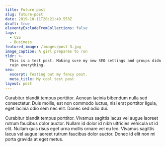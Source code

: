 ```yaml
---
title: Future post
slug: future-post
date: 2019-10-11T20:21:49.553Z
draft: true
eleventyExcludeFromCollections: false
tags:
  - CSS
  - Business
featured_image: /images/post-3.jpg
image_caption: A girl prepares to run
tldr: >-
  This is a test post. Making sure my new SEO settings and groups didn't just
  ruin everything.
seo:
  excerpt: Testing out my fancy post.
  meta_title: My cool test post
layout: post
---
```

Curabitur blandit tempus porttitor. Aenean lacinia bibendum nulla sed consectetur. Duis mollis, est non commodo luctus, nisi erat porttitor ligula, eget lacinia odio sem nec elit. Donec sed odio dui.

Curabitur blandit tempus porttitor. Vivamus sagittis lacus vel augue laoreet rutrum faucibus dolor auctor. Nullam id dolor id nibh ultricies vehicula ut id elit. Nullam quis risus eget urna mollis ornare vel eu leo. Vivamus sagittis lacus vel augue laoreet rutrum faucibus dolor auctor. Donec id elit non mi porta gravida at eget metus.

